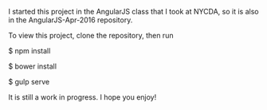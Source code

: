 I started this project in the AngularJS class that I took at NYCDA, so it is also in the AngularJS-Apr-2016 repository.

To view this project, clone the repository, then run

$ npm install

$ bower install

$ gulp serve

It is still a work in progress.  I hope you enjoy!
